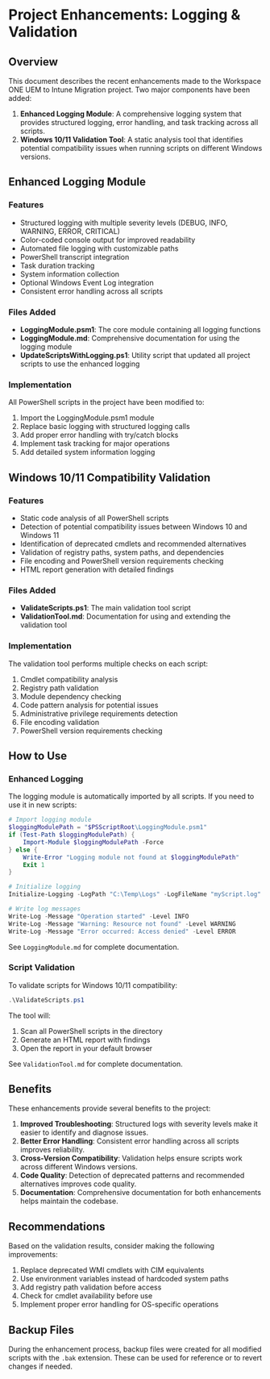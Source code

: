 # Project Enhancements: Logging & Validation

## Overview

This document describes the recent enhancements made to the Workspace ONE UEM to Intune Migration project. Two major components have been added:

1. **Enhanced Logging Module**: A comprehensive logging system that provides structured logging, error handling, and task tracking across all scripts.
2. **Windows 10/11 Validation Tool**: A static analysis tool that identifies potential compatibility issues when running scripts on different Windows versions.

## Enhanced Logging Module

### Features

- Structured logging with multiple severity levels (DEBUG, INFO, WARNING, ERROR, CRITICAL)
- Color-coded console output for improved readability
- Automated file logging with customizable paths
- PowerShell transcript integration
- Task duration tracking
- System information collection
- Optional Windows Event Log integration
- Consistent error handling across all scripts

### Files Added

- **LoggingModule.psm1**: The core module containing all logging functions
- **LoggingModule.md**: Comprehensive documentation for using the logging module
- **UpdateScriptsWithLogging.ps1**: Utility script that updated all project scripts to use the enhanced logging

### Implementation

All PowerShell scripts in the project have been modified to:

1. Import the LoggingModule.psm1 module
2. Replace basic logging with structured logging calls
3. Add proper error handling with try/catch blocks
4. Implement task tracking for major operations
5. Add detailed system information logging

## Windows 10/11 Compatibility Validation

### Features

- Static code analysis of all PowerShell scripts
- Detection of potential compatibility issues between Windows 10 and Windows 11
- Identification of deprecated cmdlets and recommended alternatives
- Validation of registry paths, system paths, and dependencies
- File encoding and PowerShell version requirements checking
- HTML report generation with detailed findings

### Files Added

- **ValidateScripts.ps1**: The main validation tool script
- **ValidationTool.md**: Documentation for using and extending the validation tool

### Implementation

The validation tool performs multiple checks on each script:

1. Cmdlet compatibility analysis
2. Registry path validation
3. Module dependency checking
4. Code pattern analysis for potential issues
5. Administrative privilege requirements detection
6. File encoding validation
7. PowerShell version requirements checking

## How to Use

### Enhanced Logging

The logging module is automatically imported by all scripts. If you need to use it in new scripts:

```powershell
# Import logging module
$loggingModulePath = "$PSScriptRoot\LoggingModule.psm1"
if (Test-Path $loggingModulePath) {
    Import-Module $loggingModulePath -Force
} else {
    Write-Error "Logging module not found at $loggingModulePath"
    Exit 1
}

# Initialize logging
Initialize-Logging -LogPath "C:\Temp\Logs" -LogFileName "myScript.log" -Level INFO

# Write log messages
Write-Log -Message "Operation started" -Level INFO
Write-Log -Message "Warning: Resource not found" -Level WARNING
Write-Log -Message "Error occurred: Access denied" -Level ERROR
```

See `LoggingModule.md` for complete documentation.

### Script Validation

To validate scripts for Windows 10/11 compatibility:

```powershell
.\ValidateScripts.ps1
```

The tool will:
1. Scan all PowerShell scripts in the directory
2. Generate an HTML report with findings
3. Open the report in your default browser

See `ValidationTool.md` for complete documentation.

## Benefits

These enhancements provide several benefits to the project:

1. **Improved Troubleshooting**: Structured logs with severity levels make it easier to identify and diagnose issues.
2. **Better Error Handling**: Consistent error handling across all scripts improves reliability.
3. **Cross-Version Compatibility**: Validation helps ensure scripts work across different Windows versions.
4. **Code Quality**: Detection of deprecated patterns and recommended alternatives improves code quality.
5. **Documentation**: Comprehensive documentation for both enhancements helps maintain the codebase.

## Recommendations

Based on the validation results, consider making the following improvements:

1. Replace deprecated WMI cmdlets with CIM equivalents
2. Use environment variables instead of hardcoded system paths
3. Add registry path validation before access
4. Check for cmdlet availability before use
5. Implement proper error handling for OS-specific operations

## Backup Files

During the enhancement process, backup files were created for all modified scripts with the `.bak` extension. These can be used for reference or to revert changes if needed. 